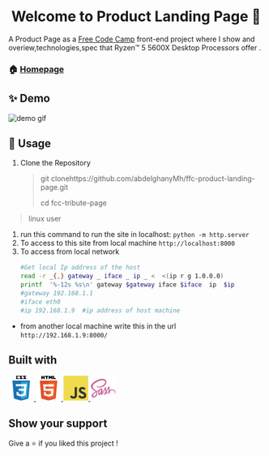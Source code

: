 ﻿<h1 align="center">Welcome to  Product Landing Page 👋</h1>

A Product Page as a [Free Code Camp](https://www.freecodecamp.org/learn/responsive-web-design/responsive-web-design-projects/build-a-product-landing-page) front-end project where I show and overiew,technologies,spec 	that  Ryzen™ 5 5600X Desktop Processors offer .
### 🏠 [Homepage](https://abdelghanymh.github.io/ffc-product-landing-page/)

## ✨ Demo

![demo gif](./resources/images/demo.gif)


## 🚀 Usage
1. Clone the Repository  
	> git clonehttps://github.com/abdelghanyMh/ffc-product-landing-page.git
	> 
	> cd fcc-tribute-page
> linux user
1. run this  command to run the site in localhost: 
`python -m http.server`
3. To access to this site from local machine 
`http://localhost:8000`
4. To access from local network
	```bash
	#Get local Ip address of the host
	read -r _{,} gateway _ iface _ ip _ <  <(ip r g 1.0.0.0)
	printf  '%-12s %s\n' gateway $gateway iface $iface  ip  $ip  
	#gateway 192.168.1.1
	#iface eth0
	#ip 192.168.1.9  #ip address of host machine 
	```
 - from another local machine write this in the url
 `http://192.168.1.9:8000/`


## Built with
<p align="left"> <a href="https://www.w3schools.com/css/" target="_blank"> <img src="https://raw.githubusercontent.com/devicons/devicon/master/icons/css3/css3-original-wordmark.svg" alt="css3" width="50" height=""/> </a> <a href="https://www.w3.org/html/" target="_blank"> <img src="https://raw.githubusercontent.com/devicons/devicon/master/icons/html5/html5-original-wordmark.svg" alt="html5" width="50" height="50"/> </a> <a href="https://developer.mozilla.org/en-US/docs/Web/JavaScript" target="_blank"> <img src="https://raw.githubusercontent.com/devicons/devicon/master/icons/javascript/javascript-original.svg" alt="javascript" width="50" height="50"/> </a> <a href="https://sass-lang.com/guide" target="_blank"> <img src="https://raw.githubusercontent.com/devicons/devicon/master/icons/sass/sass-original.svg" alt="sass" width="50" height="50"/> </a> </p>


## Show your support

Give a ⭐️ if you liked this  project !



